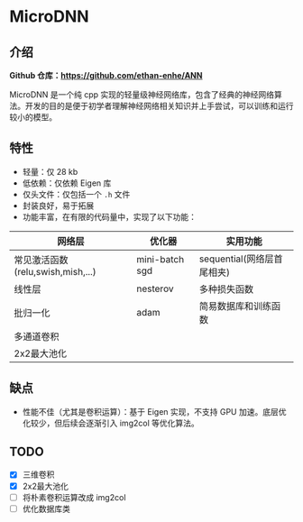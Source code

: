 # MicroDNN

## 介绍

**Github 仓库：<https://github.com/ethan-enhe/ANN>**

MicroDNN 是一个纯 cpp 实现的轻量级神经网络库，包含了经典的神经网络算法。开发的目的是便于初学者理解神经网络相关知识并上手尝试，可以训练和运行较小的模型。

## 特性

- 轻量：仅 28 kb
- 低依赖：仅依赖 Eigen 库
- 仅头文件：仅包括一个 `.h` 文件
- 封装良好，易于拓展
- 功能丰富，在有限的代码量中，实现了以下功能：

| 网络层    | 优化器   | 实用功能    |
|---------------- | --------------- | --------------- |
| 常见激活函数(relu,swish,mish,...)    | mini-batch sgd    | sequential(网络层首尾相夹)   |
| 线性层    | nesterov    | 多种损失函数   |
| 批归一化   | adam   | 简易数据库和训练函数|
| 多通道卷积   |    |    |
| 2x2最大池化   |    |    |



## 缺点

- 性能不佳（尤其是卷积运算）：基于 Eigen 实现，不支持 GPU 加速。底层优化较少，但后续会逐渐引入 img2col 等优化算法。

## TODO

- [x] 三维卷积
- [x] 2x2最大池化
- [ ] 将朴素卷积运算改成 img2col
- [ ] 优化数据库类
